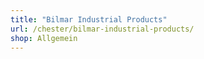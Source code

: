 ```yaml
---
title: "Bilmar Industrial Products"
url: /chester/bilmar-industrial-products/
shop: Allgemein
---
```

